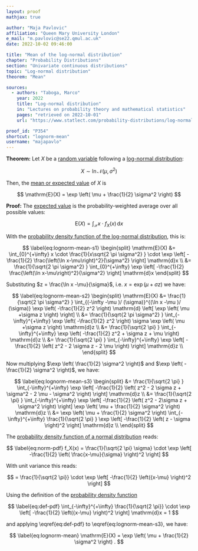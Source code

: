 ```yaml
---
layout: proof
mathjax: true

author: "Maja Pavlovic"
affiliation: "Queen Mary University London"
e_mail: "m.pavlovic@se22.qmul.ac.uk"
date: 2022-10-02 09:46:00

title: "Mean of the log-normal distribution"
chapter: "Probability Distributions"
section: "Univariate continuous distributions"
topic: "Log-normal distribution"
theorem: "Mean"

sources:
  - authors: "Taboga, Marco"
    year: 2022
    title: "Log-normal distribution"
    in: "Lectures on probability theory and mathematical statistics"
    pages: "retrieved on 2022-10-01"
    url: "https://www.statlect.com/probability-distributions/log-normal-distribution"

proof_id: "P354"
shortcut: "lognorm-mean"
username: "majapavlo"
---
```


**Theorem:** Let $X$ be a [random variable](/D/rvar) following a [log-normal distribution](/D/lognorm):

$$ \label{eq:lognorm}
X \sim \ln  \mathcal{N}(\mu, \sigma^2) 
$$

Then, the [mean or expected value](/D/mean) of $X$ is

$$
\mathrm{E}(X) = \exp \left( \mu + \frac{1}{2} \sigma^2 \right) 
$$


**Proof:** The [expected value](/D/mean) is the probability-weighted average over all possible values:

$$ \label{eq:mean}
\mathrm{E}(X) = \int_{\mathcal{X}} x \cdot f_X(x) \, \mathrm{d}x 
$$

With the [probability density function of the log-normal distribution](/P/lognorm-pdf), this is:

$$ \label{eq:lognorm-mean-s1}
\begin{split}
\mathrm{E}(X) &= \int_{0}^{+\infty} x \cdot \frac{1}{x\sqrt{2 \pi \sigma^2} } \cdot \exp \left[ -\frac{1}{2}  \frac{\left(\ln x-\mu\right)^2}{\sigma^2} \right]  \mathrm{d}x \\
&= \frac{1}{\sqrt{2 \pi \sigma^2} } \int_{0}^{+\infty} \exp \left[ -\frac{1}{2}  \frac{\left(\ln x-\mu\right)^2}{\sigma^2} \right] \mathrm{d}x 
\end{split}
$$

Substituting $z = \frac{\ln x -\mu}{\sigma}$, i.e. $x = \exp \left( \mu + \sigma z \right )$ we have:

$$ \label{eq:lognorm-mean-s2}
\begin{split}
\mathrm{E}(X) &= \frac{1}{\sqrt{2 \pi \sigma^2} } \int_{(-\infty -\mu )/ (\sigma)}^{(\ln x -\mu )/ (\sigma)} \exp \left( -\frac{1}{2}  z^2 \right) \mathrm{d} \left[ \exp \left( \mu +\sigma z \right) \right] \\
&= \frac{1}{\sqrt{2 \pi \sigma^2} } \int_{-\infty}^{+\infty} \exp \left( -\frac{1}{2}  z^2 \right) \sigma \exp \left( \mu +\sigma z \right) \mathrm{d}z \\
&= \frac{1}{\sqrt{2 \pi} } \int_{-\infty}^{+\infty} \exp \left( -\frac{1}{2}  z^2 + \sigma z + \mu \right)  \mathrm{d}z \\
&= \frac{1}{\sqrt{2 \pi} } \int_{-\infty}^{+\infty} \exp \left[  -\frac{1}{2} \left(  z^2  - 2 \sigma z - 2 \mu \right) \right]  \mathrm{d}z \\
\end{split}
$$

Now multiplying $\exp \left( \frac{1}{2} \sigma^2 \right)$ and $\exp \left( -\frac{1}{2} \sigma^2 \right)$, we have:

$$ \label{eq:lognorm-mean-s3}
\begin{split}
&= \frac{1}{\sqrt{2 \pi} } \int_{-\infty}^{+\infty} \exp \left[  -\frac{1}{2} \left(  z^2  - 2 \sigma z + \sigma^2 - 2 \mu - \sigma^2 \right) \right]  \mathrm{d}z \\
&= \frac{1}{\sqrt{2 \pi} } \int_{-\infty}^{+\infty} \exp \left[ -\frac{1}{2} \left( z^2 - 2\sigma z + \sigma^2 \right) \right] \exp \left( \mu + \frac{1}{2} \sigma^2  \right) \mathrm{d}z \\
&= \exp \left( \mu + \frac{1}{2} \sigma^2  \right) \int_{-\infty}^{+\infty} \frac{1}{\sqrt{2 \pi} } \exp \left[ -\frac{1}{2} \left( z - \sigma \right)^2 \right] \mathrm{d}z \\
\end{split}
$$

The [probability density function of a normal distribution](/P/norm-pdf) reads: 

$$ \label{eq:norm-pdf}
f_X(x) = \frac{1}{\sqrt{2 \pi} \sigma} \cdot \exp \left[ -\frac{1}{2} \left( \frac{x-\mu}{\sigma} \right)^2 \right]
$$

With unit variance this reads:

$$
= \frac{1}{\sqrt{2 \pi}} \cdot \exp \left[ -\frac{1}{2} \left({x-\mu} \right)^2 \right]
$$

Using the definition of the [probability density function](/D/pdf)

$$ \label{eq:def-pdf}
\int_{-\infty}^{+\infty} \frac{1}{\sqrt{2 \pi}} \cdot \exp \left[ -\frac{1}{2} \left({x-\mu} \right)^2 \right]  \mathrm{d}x  = 1
$$

and applying \eqref{eq:def-pdf} to \eqref{eq:lognorm-mean-s3}, we have:

$$ \label{eq:lognorm-mean}
\mathrm{E}(X) = \exp \left( \mu + \frac{1}{2} \sigma^2  \right) .
$$